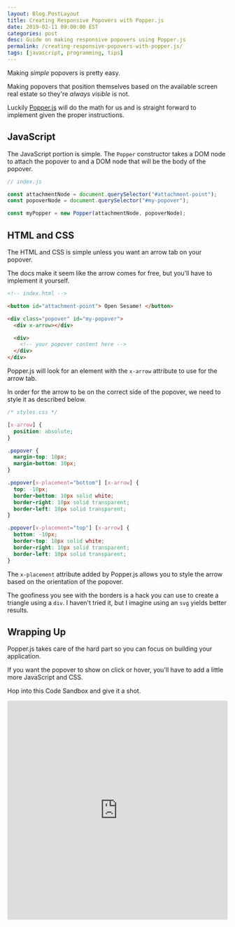 ```yaml
---
layout: Blog.PostLayout
title: Creating Responsive Popovers with Popper.js
date: 2019-02-11 09:00:00 EST
categories: post
desc: Guide on making responsive popovers using Popper.js
permalink: /creating-responsive-popovers-with-popper.js/
tags: [javascript, programming, tips]
---
```


Making _simple_ popovers is pretty easy.

Making popovers that position themselves based on the available screen real estate so they're _always visible_ is not.

Luckily [Popper.js](https://popper.js.org/) will do the math for us and is straight forward to implement given the proper instructions.

## JavaScript

The JavaScript portion is simple. The `Popper` constructor takes a DOM node to attach the popover to and a DOM node that will be the body of the popover.

```javascript
// index.js

const attachmentNode = document.querySelector("#attachment-point");
const popoverNode = document.querySelector("#my-popover");

const myPopper = new Popper(attachmentNode, popoverNode);
```

## HTML and CSS

The HTML and CSS is simple unless you want an arrow tab on your popover.

The docs make it seem like the arrow comes for free, but you'll have to implement it yourself. 

```html
<!-- index.html -->

<button id="attachment-point"> Open Sesame! </button>

<div class="popover" id="my-popover">
  <div x-arrow></div>

  <div>
    <!-- your popover content here -->
  </div>
</div>
```

Popper.js will look for an element with the `x-arrow` attribute to use for the arrow tab.

In order for the arrow to be on the correct side of the popover, we need to style it as described below.

```css
/* styles.css */

[x-arrow] {
  position: absolute;
}

.popover {
  margin-top: 10px;
  margin-bottom: 10px;
}

.popover[x-placement="bottom"] [x-arrow] {
  top: -10px;
  border-bottom: 10px solid white;
  border-right: 10px solid transparent;
  border-left: 10px solid transparent;
}

.popover[x-placement="top"] [x-arrow] {
  bottom: -10px;
  border-top: 10px solid white;
  border-right: 10px solid transparent;
  border-left: 10px solid transparent;
}
```

The `x-placement` attribute added by Popper.js allows you to style the arrow based on the orientation of the popover.

The goofiness you see with the borders is a hack you can use to create a triangle using a `div`. I haven't tried it, but I imagine using an `svg` yields better results.

## Wrapping Up

Popper.js takes care of the hard part so you can focus on building your application.

If you want the popover to show on click or hover, you'll have to add a little more JavaScript and CSS.

Hop into this Code Sandbox and give it a shot.

<iframe src="https://codesandbox.io/embed/501wn1yvk?hidenavigation=1" style="width:100%; height:500px; border:0; border-radius: 4px; overflow:hidden;" sandbox="allow-modals allow-forms allow-popups allow-scripts allow-same-origin"></iframe>
